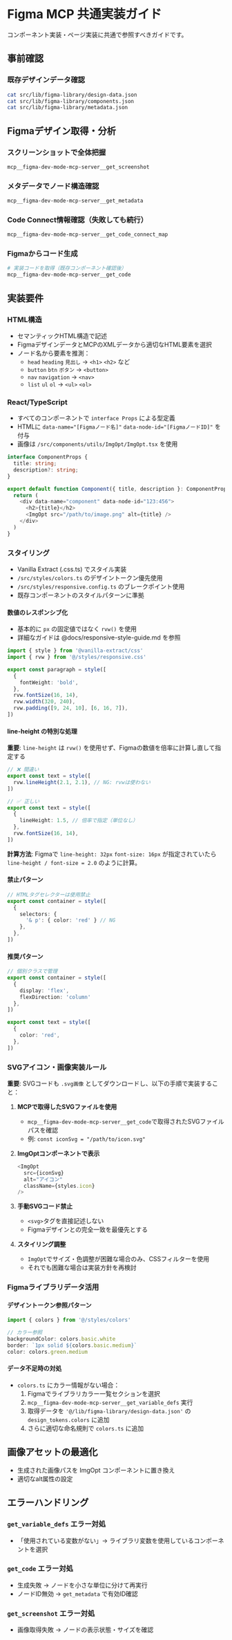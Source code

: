 # Figma MCP 共通実装ガイド

コンポーネント実装・ページ実装に共通で参照すべきガイドです。

## 事前確認

### 既存デザインデータ確認
```bash
cat src/lib/figma-library/design-data.json
cat src/lib/figma-library/components.json
cat src/lib/figma-library/metadata.json
```

## Figmaデザイン取得・分析

### スクリーンショットで全体把握
```bash
mcp__figma-dev-mode-mcp-server__get_screenshot
```

### メタデータでノード構造確認
```bash
mcp__figma-dev-mode-mcp-server__get_metadata
```

### Code Connect情報確認（失敗しても続行）
```bash
mcp__figma-dev-mode-mcp-server__get_code_connect_map
```

### Figmaからコード生成
```bash
# 実装コードを取得（既存コンポーネント確認後）
mcp__figma-dev-mode-mcp-server__get_code
```

## 実装要件

### HTML構造
- セマンティックHTML構造で記述
- FigmaデザインデータとMCPのXMLデータから適切なHTML要素を選択
- ノード名から要素を推測：
  - `head` `heading` `見出し` → `<h1>` `<h2>` など
  - `button` `btn` `ボタン` → `<button>`
  - `nav` `navigation` → `<nav>`
  - `list` `ul` `ol` → `<ul>` `<ol>`

### React/TypeScript
- すべてのコンポーネントで `interface Props` による型定義
- HTMLに `data-name="[Figmaノード名]"` `data-node-id="[FigmaノードID]"` を付与
- 画像は `/src/components/utils/ImgOpt/ImgOpt.tsx` を使用

```typescript
interface ComponentProps {
  title: string;
  description?: string;
}

export default function Component({ title, description }: ComponentProps) {
  return (
    <div data-name="component" data-node-id="123:456">
      <h2>{title}</h2>
      <ImgOpt src="/path/to/image.png" alt={title} />
    </div>
  )
}
```

### スタイリング
- Vanilla Extract (.css.ts) でスタイル実装
- `/src/styles/colors.ts` のデザイントークン優先使用
- `/src/styles/responsive.config.ts` のブレークポイント使用
- 既存コンポーネントのスタイルパターンに準拠

#### 数値のレスポンシブ化

- 基本的に `px` の固定値ではなく `rvw()` を使用
- 詳細なガイドは @docs/responsive-style-guide.md を参照
```typescript
import { style } from '@vanilla-extract/css'
import { rvw } from '@/styles/responsive.css'

export const paragraph = style([
  {
    fontWeight: 'bold',
  },
  rvw.fontSize(16, 14),
  rvw.width(320, 240),
  rvw.padding([9, 24, 10], [6, 16, 7]),
])
```

#### line-height の特別な処理

**重要**: `line-height` は `rvw()` を使用せず、Figmaの数値を倍率に計算し直して指定する

```typescript
// ❌ 間違い
export const text = style([
  rvw.lineHeight(2.1, 2.1), // NG: rvwは使わない
])

// ✅ 正しい
export const text = style([
  {
    lineHeight: 1.5, // 倍率で指定（単位なし）
  },
  rvw.fontSize(16, 14),
])
```

**計算方法**: Figmaで `line-height: 32px` `font-size: 16px` が指定されていたら `line-height / font-size = 2.0` のように計算。

#### 禁止パターン
```typescript
// HTMLタグセレクターは使用禁止
export const container = style([
  {
    selectors: {
      '& p': { color: 'red' } // NG
    },
  },
])
```

#### 推奨パターン
```typescript
// 個別クラスで管理
export const container = style([
  {
    display: 'flex',
    flexDirection: 'column'
  },
])

export const text = style([
  {
    color: 'red',
  },
])
```

### SVGアイコン・画像実装ルール

**重要**: SVGコードも `.svg画像` としてダウンロードし、以下の手順で実装すること：

1. **MCPで取得したSVGファイルを使用**
   - `mcp__figma-dev-mode-mcp-server__get_code`で取得されたSVGファイルパスを確認
   - 例: `const iconSvg = "/path/to/icon.svg"`

2. **ImgOptコンポーネントで表示**
   ```typescript
   <ImgOpt
     src={iconSvg}
     alt="アイコン"
     className={styles.icon}
   />
   ```

3. **手動SVGコード禁止**
   - `<svg>`タグを直接記述しない
   - Figmaデザインとの完全一致を最優先とする

4. **スタイリング調整**
   - `ImgOpt`でサイズ・色調整が困難な場合のみ、CSSフィルターを使用
   - それでも困難な場合は実装方針を再検討

### Figmaライブラリデータ活用

#### デザイントークン参照パターン
```typescript
import { colors } from '@/styles/colors'

// カラー参照
backgroundColor: colors.basic.white
border: `1px solid ${colors.basic.medium}`
color: colors.green.medium
```

#### データ不足時の対処
- `colors.ts` にカラー情報がない場合：
  1. Figmaでライブラリカラー一覧セクションを選択
  2. `mcp__figma-dev-mode-mcp-server__get_variable_defs` 実行
  3. 取得データを `'@/lib/figma-library/design-data.json'` の `design_tokens.colors` に追加
  4. さらに適切な命名規則で `colors.ts` に追加

## 画像アセットの最適化
- 生成された画像パスを ImgOpt コンポーネントに置き換え
- 適切なalt属性の設定

## エラーハンドリング

### `get_variable_defs` エラー対処
- 「使用されている変数がない」→ ライブラリ変数を使用しているコンポーネントを選択

### `get_code` エラー対処
- 生成失敗 → ノードを小さな単位に分けて再実行
- ノードID無効 → `get_metadata` で有効ID確認

### `get_screenshot` エラー対処
- 画像取得失敗 → ノードの表示状態・サイズを確認
